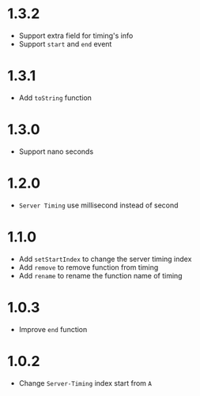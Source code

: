 # 1.3.2
  * Support extra field for timing's info
  * Support `start` and `end` event

# 1.3.1
  * Add `toString` function

# 1.3.0
  * Support nano seconds

# 1.2.0
  * `Server Timing` use millisecond instead of second

# 1.1.0
  * Add `setStartIndex` to change the server timing index
  * Add `remove` to remove function from timing
  * Add `rename` to rename the function name of timing

# 1.0.3
  * Improve `end` function

# 1.0.2
  * Change `Server-Timing` index start from `A`
